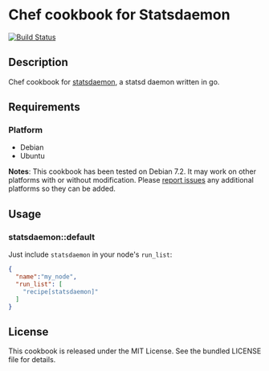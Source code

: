 # Chef cookbook for Statsdaemon

[![Build Status](https://travis-ci.org/odolbeau/cookbook-statsdaemon-bitly.png)](https://travis-ci.org/odolbeau/cookbook-statsdaemon-bitly)

## Description

Chef cookbook for [statsdaemon](https://github.com/bitly/statsdaemon), a statsd
daemon written in go.

## Requirements

### Platform

* Debian
* Ubuntu

**Notes**: This cookbook has been tested on Debian 7.2. It may work on other
platforms with or without modification. Please [report
issues](https://github.com/odolbeau/cookbook-statsdaemon/issues) any additional
platforms so they can be added.

## Usage

### statsdaemon::default

Just include `statsdaemon` in your node's `run_list`:

```json
{
  "name":"my_node",
  "run_list": [
    "recipe[statsdaemon]"
  ]
}
```

## License

This cookbook is released under the MIT License. See the bundled LICENSE file
for details.
